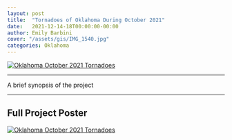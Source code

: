 ```yaml
---
layout: post
title:  "Tornadoes of Oklahoma During October 2021"
date:   2021-12-14-18T00:00:00-00:00
author: Emily Barbini
cover: "/assets/gis/IMG_1540.jpg"
categories: Oklahoma
---
```


<a href="{{ site.baseurl }}/maps/serious/ou1_big.gif" data-lightbox="animated-tor-map" data-title="Oklahoma October 2021 Tornadoes">
  <img 
    src="{{ site.baseurl }}/maps/serious/ou1_big.gif" 
    alt="Oklahoma October 2021 Tornadoes" 
    title="Oklahoma October 2021 Tornadoes Animated Map">
</a>

<hr>

A brief synopsis of the project

<hr>

<h2>Full Project Poster</h2>
<a href="{{ site.baseurl }}/maps/serious/ou1_small.gif" data-lightbox="research-poster" data-title="Oklahoma October 2021 Tornadoes Poster">
  <img 
    src="{{ site.baseurl }}/maps/serious/ou1_small.gif" 
    alt="Oklahoma October 2021 Tornadoes" 
    title="Oklahoma October 2021 Tornadoes Project Poster">
</a>
